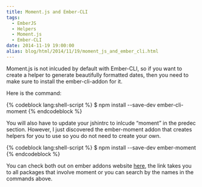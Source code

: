 ```yaml
---
title: Moment.js and Ember-CLI
tags:
  - EmberJS
  - Helpers
  - Moment.js
  - Ember-CLI
date: 2014-11-19 19:00:00
alias: blog/html/2014/11/19/moment_js_and_ember_cli.html
---
```


Moment.js is not inlcuded by default with Ember-CLI, so if you want to create a helper
to generate beautifully formatted dates, then you need to make sure to install the ember-cli-addon
for it.

Here is the command:

{% codeblock lang:shell-script %}
$ npm install --save-dev ember-cli-moment
{% endcodeblock %}

You will also have to update your jshintrc to inlcude “moment” in the predec section. However, I just
discovered the ember-moment addon that creates helpers for you to use so you do not need to create your own.

{% codeblock lang:shell-script %}
$ npm install --save-dev ember-moment
{% endcodeblock %}

You can check both out on ember addons website [here](http://www.emberaddons.com/#/?q=moment), the link takes you to all packages that involve moment
or you can search by the names in the commands above.